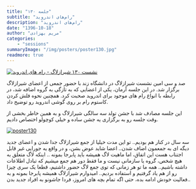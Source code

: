 ```yaml
---
title: "جلسه ۱۳۰"
subtitle: "رام‌های اندروید"
description: "رام‌های اندروید"
date: "1396-10-18"
author: "مریم بهزادی"
categories:
    - "sessions"
summaryImage: "/img/posters/poster130.jpg"
readmore: true
---
```

[![نشست ۱۳۰ شیرازلاگ - رام های اندروید](/img/posters/poster130.jpg)](/img/posters/poster130.jpg)

صد و سی امین نشست شیرازلاگ در دانشگاه زند با حضور جمعی از اعضای شیرازلاگ برگزار شد. در این جلسه آرمان، یکی از اعضایی که به تازگی به گروه اضافه شد، در رابطه با انواع رام های موجود برای اندروید صحبت کرد. همچنین نحوه فلش کردن کاستوم رام بر روی گوشی اندروید رو توضیح داد. 

این جلسه مصادف شد با جشن تولد سه سالگی شیرازلاگ و به همین خاطر بخشی از وقت جلسه رو به برگزاری یه جشن ساده و خیلی کوچولو اختصاص دادیم.

[![poster130](/img/events/3rd-birthday.jpg)](/img/events/3rd-birthday.jpg)

سه سال در کنار هم بودیم.. تو این مدت خیلیا از جمع شیرازلاگ جدا شدن و اعضای جدید دیگه ای به جمعمون اضاف شدن.. اعضا شاید عوض بشن، و در واقع یه جورایی غیر قابل اجتناب هست این اتفاق، اما ماهیت لاگ همیشه باید پابرجا بمونه .. اینکه لاگ متعلق به هیچ شخص، گروه یا سازمانی نیست و ما فقط دور هم جمع میشیم که تبادل اطلاعات داشته باشیم.. همه ما تو هر زمانی که توی جمع لاگ حضور داشتیم، قطعا یک سری چیزا رو از هم یاد گرفتیم و استفاده بردیم.. امیدوارم شیرازلاگ همیشه پابرجا بمونه و به فعالیت خودش ادامه بده، حتی اگه تمام بچه های امروز، فردا جاشونو به افراد جدید بدن..
